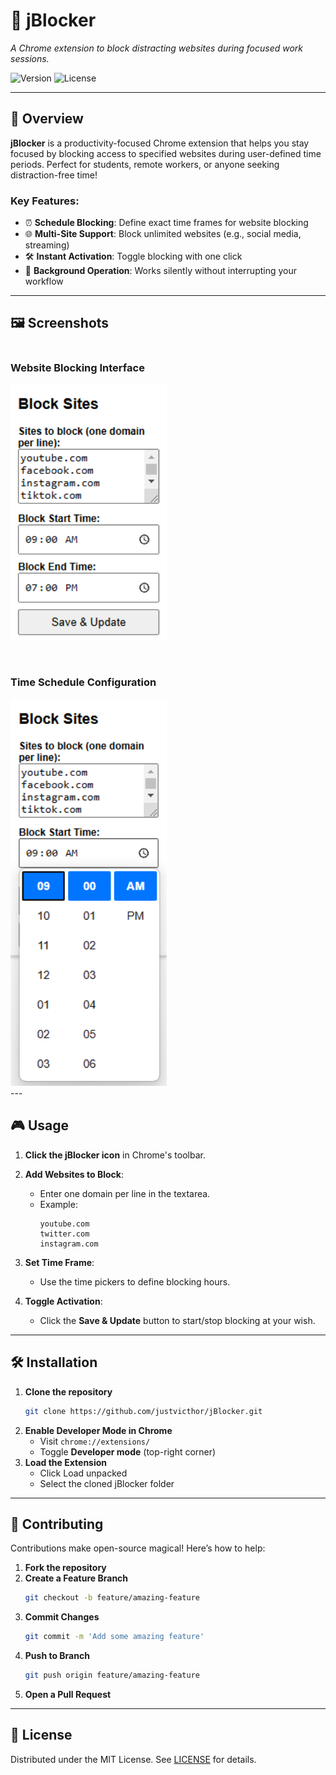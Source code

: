 # 🚫 jBlocker  
*A Chrome extension to block distracting websites during focused work sessions.*  

![Version](https://img.shields.io/badge/Version-1.0-blue) ![License](https://img.shields.io/badge/License-MIT-green)

---

## 📖 Overview  
**jBlocker** is a productivity-focused Chrome extension that helps you stay focused by blocking access to specified websites during user-defined time periods. Perfect for students, remote workers, or anyone seeking distraction-free time!

### Key Features:
- ⏰ **Schedule Blocking**: Define exact time frames for website blocking
- 🌐 **Multi-Site Support**: Block unlimited websites (e.g., social media, streaming)
- 🛠️ **Instant Activation**: Toggle blocking with one click
- 🔄 **Background Operation**: Works silently without interrupting your workflow

---

## 🖼️ Screenshots  

<div style="display: flex; gap: 30px; justify-content: space-between; flex-wrap: wrap;">

  <div style="flex: 1; min-width: 300px;">
    <h3>Website Blocking Interface</h3>
    <img src="./icons/readme/app.png" width="30%" alt="jBlocker interface showing website input and list of blocked sites" style="min-width: 250px;">
  </div>

  <div style="flex: 1; min-width: 300px;">
    <h3>Time Schedule Configuration</h3>
    <img src="./icons/readme/time.png" width="30%" alt="jBlocker time picker interface with start/end time settings" style="min-width: 250px;">
  </div>

</div>
---

## 🎮 Usage  
1. **Click the jBlocker icon** in Chrome's toolbar.  

2. **Add Websites to Block**:  
   - Enter one domain per line in the textarea.  
   - Example:  
     ```  
     youtube.com  
     twitter.com  
     instagram.com  
     ```  

3. **Set Time Frame**:  
   - Use the time pickers to define blocking hours.  

4. **Toggle Activation**:  
   - Click the **Save & Update** button to start/stop blocking at your wish. 

---

## 🛠️ Installation  
1. **Clone the repository**  
   ```bash
   git clone https://github.com/justvicthor/jBlocker.git
2. **Enable Developer Mode in Chrome**
    - Visit `chrome://extensions/`
    - Toggle **Developer mode** (top-right corner)
3. **Load the Extension**
    - Click Load unpacked
    - Select the cloned jBlocker folder

---

## 🤝 Contributing  
Contributions make open-source magical! Here’s how to help:

1. **Fork the repository**
2. **Create a Feature Branch**  
   ```bash
   git checkout -b feature/amazing-feature
3. **Commit Changes**
    ```bash
   git commit -m 'Add some amazing feature'
4. **Push to Branch**
    ```bash
   git push origin feature/amazing-feature
5. **Open a Pull Request**

---

## 📜 License  
Distributed under the MIT License. See [LICENSE](./docs/LICENSE) for details. 